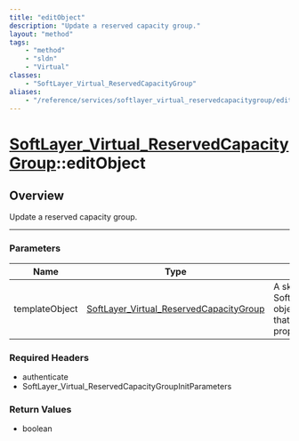 ```yaml
---
title: "editObject"
description: "Update a reserved capacity group."
layout: "method"
tags:
    - "method"
    - "sldn"
    - "Virtual"
classes:
    - "SoftLayer_Virtual_ReservedCapacityGroup"
aliases:
    - "/reference/services/softlayer_virtual_reservedcapacitygroup/editObject"
---
```

# [SoftLayer_Virtual_ReservedCapacityGroup](/reference/services/SoftLayer_Virtual_ReservedCapacityGroup)::editObject




## Overview 
Update a reserved capacity group. 

-----

### Parameters 
|Name | Type | Description |
| --- | --- | --- |
|templateObject| <a href='/reference/datatypes/SoftLayer_Virtual_ReservedCapacityGroup'>SoftLayer_Virtual_ReservedCapacityGroup </a>| A skeleton SoftLayer_Virtual_ReservedCapacityGroup object with only the properties defined that you wish to change. Unchanged properties are left alone.|


### Required Headers
* authenticate
* SoftLayer_Virtual_ReservedCapacityGroupInitParameters


### Return Values
* boolean




